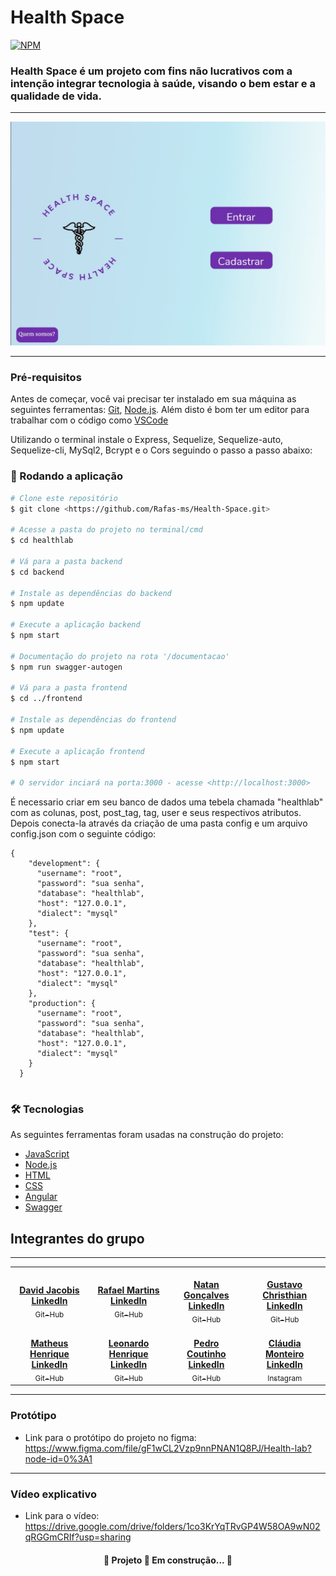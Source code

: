 # Health Space
[![NPM](https://img.shields.io/apm/l/react?style=for-the-badge)](https://github.com/Rafas-ms/Health-Space/blob/main/LICENSE)
### Health Space é um projeto com fins não lucrativos com a intenção integrar tecnologia à saúde, visando o bem estar e a qualidade de vida.

---
![Tela Inicial](https://github.com/David-Jacobis/Assets/blob/main/Tela%20Inicial.jpeg)

---
### Pré-requisitos

Antes de começar, você vai precisar ter instalado em sua máquina as seguintes ferramentas:
[Git](https://git-scm.com), [Node.js](https://nodejs.org/en/). 
Além disto é bom ter um editor para trabalhar com o código como [VSCode](https://code.visualstudio.com/)

Utilizando o terminal instale o Express, Sequelize, Sequelize-auto, Sequelize-cli, MySql2, Bcrypt e o Cors seguindo o passo a passo abaixo:

### 🎲 Rodando a aplicação

```bash
# Clone este repositório
$ git clone <https://github.com/Rafas-ms/Health-Space.git>

# Acesse a pasta do projeto no terminal/cmd
$ cd healthlab

# Vá para a pasta backend
$ cd backend

# Instale as dependências do backend
$ npm update

# Execute a aplicação backend
$ npm start

# Documentação do projeto na rota '/documentacao'
$ npm run swagger-autogen

# Vá para a pasta frontend
$ cd ../frontend

# Instale as dependências do frontend
$ npm update

# Execute a aplicação frontend
$ npm start

# O servidor inciará na porta:3000 - acesse <http://localhost:3000>
```
É necessario criar em seu banco de dados uma tebela chamada "healthlab" com as colunas, post, post_tag, tag, user e seus respectivos atributos. Depois conecta-la através da criação de uma pasta config e um arquivo config.json com o seguinte código:

```
{
    "development": {
      "username": "root",
      "password": "sua senha",
      "database": "healthlab",
      "host": "127.0.0.1",
      "dialect": "mysql"
    },
    "test": {
      "username": "root",
      "password": "sua senha",
      "database": "healthlab",
      "host": "127.0.0.1",
      "dialect": "mysql"
    },
    "production": {
      "username": "root",
      "password": "sua senha",
      "database": "healthlab",
      "host": "127.0.0.1",
      "dialect": "mysql"
    }
  }
  
```

### 🛠 Tecnologias

As seguintes ferramentas foram usadas na construção do projeto:

- [JavaScript](https://developer.mozilla.org/pt-BR/docs/Web/JavaScript)
- [Node.js](https://nodejs.org/en/)
- [HTML](https://developer.mozilla.org/pt-BR/docs/Web/HTML)
- [CSS](https://www.w3schools.com/css/)
- [Angular](https://angular.io/start)
- [Swagger](https://swagger.io/)

## Integrantes do grupo
---

<table>
  <tr>
    <td align="center"><a href="https://www.linkedin.com/in/david-jacobis/"><img style="border-radius: 50%;" src="https://avatars.githubusercontent.com/u/79882277?s=400&u=5b89e0ae40e565f9ce16bb76cd526d0e187c0dd7&v=4" width="100px;" alt=""/><br /><b> David Jacobis<br>LinkedIn </b></a><br /><a href="https://github.com/David-Jacobis" title="Git-Hub"><sub>Git-Hub</sub></a></td>
    <td align="center"><a href="https://www.linkedin.com/in/rafael-martins-silva/"><img style="border-radius: 50%;" src="https://avatars.githubusercontent.com/u/80134985?v=4" width="100px;" alt=""/><br /><b>Rafael Martins<br>LinkedIn </b></a><br /><a href="https://github.com/Rafas-ms" title="Git-Hub"><sub>Git-Hub</sub></a></td>
    <td align="center"><a href="https://www.linkedin.com/in/natan-gonçalves-b81b84185/"><img style="border-radius: 50%;" src="https://avatars.githubusercontent.com/u/72225206?v=4" width="100px;" alt=""/><br /><b>Natan Gonçalves<br>LinkedIn </b></a><br /><a href="https://github.com/natanga00"title="Git-Hub"><sub>Git-Hub</sub></a></td>
    <td align="center"><a href="https://www.linkedin.com/in/gustavo-cristhian-581814165/"><img style="border-radius: 50%;" src="https://avatars.githubusercontent.com/u/80134399?v=4" width="100px;" alt=""/><br /><b>Gustavo Christhian<br>LinkedIn </b></a><br /><a href="https://github.com/gu3800" title="Git-Hub"><sub>Git-Hub</sub></a></td>
  </tr>
  <tr>
    <td align="center"><a href="https://www.linkedin.com/in/matheus-henrique-566904193/"><img style="border-radius: 50%;" src="https://media-exp1.licdn.com/dms/image/C5603AQF-hggjaa5ewA/profile-displayphoto-shrink_200_200/0/1612398440531?e=1625702400&v=beta&t=ix9nh387AqZu2r6EplH1VQsiO63gdmDOngSRJevk9CQ" width="100px;" alt=""/><br /><b>Matheus Henrique<br>LinkedIn </b></a><br /><a href="https://github.com/Matts-R" title="Git-Hub"><sub>Git-Hub</sub></a></td>
    <td align="center"><a href="http://www.linkedin.com/in/leonardohas"><img style="border-radius: 50%;" src="https://avatars.githubusercontent.com/u/83249141?v=4" width="100px;" alt=""/><br /><b>Leonardo Henrique<br>LinkedIn </b></a><br /><a href="https://github.com/Leonardohas" title="Git-Hub"><sub>Git-Hub</sub></a></td>
    <td align="center"><a href="https://www.linkedin.com/in/pedro-coutinho-898ba4210/"><img style="border-radius: 50%;" src="https://avatars.githubusercontent.com/u/79882234?v=4" width="100px;" alt=""/><br /><b>Pedro Coutinho<br>LinkedIn </b></a><br /><a href="https://github.com/PedroHGCoutinho" title="Git-Hub"><sub>Git-Hub</sub></a></td>
    <td align="center"><a href="http://linkedin.com/in/cl%C3%A1udia-monteiro-751b72112"><img style="border-radius: 50%;" src="https://instagram.fplu9-1.fna.fbcdn.net/v/t51.2885-19/s150x150/167416728_1360973667594199_1328727645316519527_n.jpg?tp=1&_nc_ht=instagram.fplu9-1.fna.fbcdn.net&_nc_ohc=H9jEj6rQ1BQAX84Ucs6&edm=ABfd0MgBAAAA&ccb=7-4&oh=276080dd4874ed605f8a709b25c08895&oe=60ADA673&_nc_sid=7bff83" width="100px;" alt=""/><br /><b>Cláudia Monteiro<br>LinkedIn </b></a><br /><a href="https://www.instagram.com/kkau_sm/" title="Instagram"><sub>Instagram</sub></a></td>
  </tr>
</table>

---
### Protótipo

* Link para o protótipo do projeto no figma: https://www.figma.com/file/gF1wCL2Vzp9nnPNAN1Q8PJ/Health-lab?node-id=0%3A1
---
### Vídeo explicativo

* Link para o vídeo: https://drive.google.com/drive/folders/1co3KrYqTRvGP4W58OA9wN02qRGGmCRIf?usp=sharing

<h4 align="center"> 
	🚧  Projeto 🚀 Em construção...  🚧
</h4>








